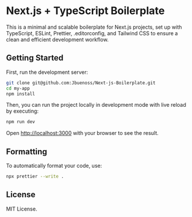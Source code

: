 # Next.js + TypeScript Boilerplate

This is a minimal and scalable boilerplate for Next.js projects, set up with TypeScript, ESLint, Prettier, .editorconfig, and Tailwind CSS to ensure a clean and efficient development workflow.

## Getting Started

First, run the development server:

```bash
git clone git@github.com:Jbuenoss/Next-js-Boilerplate.git
cd my-app
npm install
```

Then, you can run the project locally in development mode with live reload by executing:

```bash
npm run dev
```

Open [http://localhost:3000](http://localhost:3000) with your browser to see the result.

## Formatting

To automatically format your code, use:

```bash
npx prettier --write .
```

## License

MIT License.
